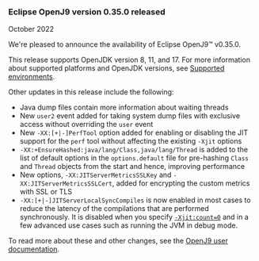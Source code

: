 <!--
Copyright (c) 2017, 2023 IBM Corp. and others

This program and the accompanying materials are made available under
the terms of the Eclipse Public License 2.0 which accompanies this
distribution and is available at https://www.eclipse.org/legal/epl-2.0/
or the Apache License, Version 2.0 which accompanies this distribution and
is available at https://www.apache.org/licenses/LICENSE-2.0.

This Source Code may also be made available under the following
Secondary Licenses when the conditions for such availability set
forth in the Eclipse Public License, v. 2.0 are satisfied: GNU
General Public License, version 2 with the GNU Classpath
Exception [1] and GNU General Public License, version 2 with the
OpenJDK Assembly Exception [2].

[1] https://www.gnu.org/software/classpath/license.html
[2] https://openjdk.org/legal/assembly-exception.html

SPDX-License-Identifier: EPL-2.0 OR Apache-2.0 OR GPL-2.0 WITH Classpath-exception-2.0 OR LicenseRef-GPL-2.0 WITH Assembly-exception

The project website pages cannot be redistributed
-->

### Eclipse OpenJ9 version 0.35.0 released

October 2022

We're pleased to announce the availability of Eclipse OpenJ9&trade; v0.35.0.

This release supports OpenJDK version 8, 11, and 17. For more information about supported platforms and OpenJDK versions,
see [Supported environments](https://www.eclipse.org/openj9/docs/openj9_support/).

Other updates in this release include the following:

- Java dump files contain more information about waiting threads
- New `user2` event added for taking system dump files with exclusive access without overriding the `user` event
- New `-XX:[+|-]PerfTool` option added for enabling or disabling the JIT support for the `perf` tool without affecting the existing `-Xjit` options
- `-XX:+EnsureHashed:java/lang/Class,java/lang/Thread` is added to the list of default options in the `options.default` file for pre-hashing `Class` and `Thread` objects from the start and hence, improving performance
- New options, `-XX:JITServerMetricsSSLKey` and `-XX:JITServerMetricsSSLCert`, added for encrypting the custom metrics with SSL or TLS
- `-XX:[+|-]JITServerLocalSyncCompiles` is now enabled in most cases to reduce the latency of the compilations that are performed synchronously. It is disabled when you specify [`-Xjit:count=0`](xjit.md#count) and in a few advanced use cases such as running the JVM in debug mode.

To read more about these and other changes, see the [OpenJ9 user documentation](https://www.eclipse.org/openj9/docs/openj9_releases/).
